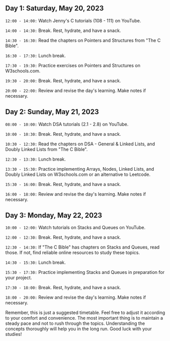 ## Day 1: Saturday, May 20, 2023

`12:00 - 14:00:` Watch Jenny's C tutorials (108 - 111) on YouTube.

`14:00 - 14:30:` Break. Rest, hydrate, and have a snack.

`14:30 - 16:30:` Read the chapters on Pointers and Structures from "The C Bible".

`16:30 - 17:30:` Lunch break.

`17:30 - 19:30:` Practice exercises on Pointers and Structures on W3schools.com.

`19:30 - 20:00:` Break. Rest, hydrate, and have a snack.

`20:00 - 22:00:` Review and revise the day's learning. Make notes if necessary.


## Day 2: Sunday, May 21, 2023

`08:00 - 10:00:` Watch DSA tutorials (2.1 - 2.8) on YouTube.

`10:00 - 10:30:` Break. Rest, hydrate, and have a snack.

`10:30 - 12:30:` Read the chapters on DSA - General & Linked Lists, and Doubly Linked Lists from "The C Bible".

`12:30 - 13:30:` Lunch break.

`13:30 - 15:30:` Practice implementing Arrays, Nodes, Linked Lists, and Doubly Linked Lists on W3schools.com or an alternative to Leetcode.

`15:30 - 16:00:` Break. Rest, hydrate, and have a snack.

`16:00 - 18:00:` Review and revise the day's learning. Make notes if necessary.


## Day 3: Monday, May 22, 2023

`10:00 - 12:00:` Watch tutorials on Stacks and Queues on YouTube.

`12:00 - 12:30:` Break. Rest, hydrate, and have a snack.

`12:30 - 14:30:` If "The C Bible" has chapters on Stacks and Queues, read those. If not, find reliable online resources to study these topics.

`14:30 - 15:30:` Lunch break.

`15:30 - 17:30:` Practice implementing Stacks and Queues in preparation for your project.

`17:30 - 18:00:` Break. Rest, hydrate, and have a snack.

`18:00 - 20:00:` Review and revise the day's learning. Make notes if necessary.


Remember, this is just a suggested timetable. Feel free to adjust it according to your comfort and convenience. The most important thing is to maintain a steady pace and not to rush through the topics. Understanding the concepts thoroughly will help you in the long run. Good luck with your studies!
